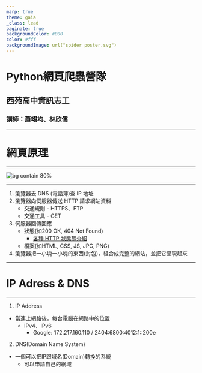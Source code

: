 ```yaml
---
marp: true
theme: gaia
_class: lead
paginate: true
backgroundColor: #000
color: #fff
backgroundImage: url("spider poster.svg")
---
```

<style>
marp-pre{
     border-radius: 13px;
}
code{
    border-radius: 7px;
}
</style>


# **Python網頁爬蟲營隊**

## 西苑高中資訊志工

### 講師：蕭翊均、林欣儒
---
<!-- _class: lead -->
# **網頁原理**

---

![bg contain 80%](https://media.discordapp.net/attachments/848564001059241984/1119427305987645470/http_communication_4.png?width=1439&height=607)

---

1. 瀏覽器去 DNS (電話簿)查 IP 地址
2. 瀏覽器向伺服器傳送 HTTP 請求網站資料
   * 交通規則 - HTTPS、FTP
   * 交通工具 - GET
3. 伺服器回傳回應
   * 狀態(如200 OK, 404 Not Found)
      * [各種 HTTP 狀態碼介紹](https://http.cat/)
   * 檔案(如HTML, CSS, JS, JPG, PNG)
4. 瀏覽器把一小塊一小塊的東西(封包)，組合成完整的網站，並把它呈現起來

<!-- 訪問網站猶如寄送包裹
     包裹就是檔案
     透過哪條路：網路
     地址=ip位置，ip太醜改成有意義的名字=>Domain
     交通規則：tcp底下的http(網頁常用)







     
     交通工具：GET、POST   
 -->
---

<!-- _class: lead -->
# IP Adress & DNS

---

1. IP Address
* 當連上網路後，每台電腦在網路中的位置
   * IPv4、IPv6
      * Google: 172.217.160.110 / 2404:6800:4012:1::200e
2. DNS(Domain Name System)
* 一個可以把IP跟域名(Domain)轉換的系統
   * 可以申請自己的網域